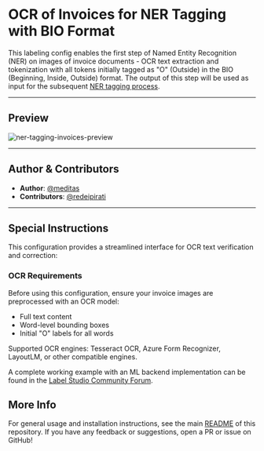 # OCR of Invoices for NER Tagging with BIO Format

This labeling config enables the first step of Named Entity Recognition (NER) on images of invoice documents - OCR text extraction and tokenization with all tokens initially tagged as "O" (Outside) in the BIO (Beginning, Inside, Outside) format. The output of this step will be used as input for the subsequent [NER tagging process](../ner-tagging-invoices-bio-format/).

---

## Preview

![ner-tagging-invoices-preview](./preview/ner-tagging-invoices-preview.png)

---

## Author & Contributors

- **Author**: [@meditas](https://community.labelstud.io/u/meditas/summary)
- **Contributors**: [@redeipirati](https://github.com/redeipirati)

---

## Special Instructions

This configuration provides a streamlined interface for OCR text verification and correction:

### OCR Requirements

Before using this configuration, ensure your invoice images are preprocessed with an OCR model:

- Full text content
- Word-level bounding boxes
- Initial "O" labels for all words

Supported OCR engines: Tesseract OCR, Azure Form Recognizer, LayoutLM, or other compatible engines.

A complete working example with an ML backend implementation can be found in the [Label Studio Community Forum](https://community.labelstud.io/t/label-studio-not-presenting-the-labels-and-ocr-text/530).

## More Info

For general usage and installation instructions, see the main
[README](../../README.md) of this repository.
If you have any feedback or suggestions, open a PR or issue on GitHub! 